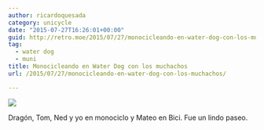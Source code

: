 ```yaml
---
author: ricardoquesada
category: unicycle
date: "2015-07-27T16:26:01+00:00"
guid: http://retro.moe/2015/07/27/monocicleando-en-water-dog-con-los-muchachos/
tag:
  - water dog
  - muni
title: Monocicleando en Water Dog con los muchachos
url: /2015/07/27/monocicleando-en-water-dog-con-los-muchachos/

---
```

[![](/wp-content/uploads/2015/07/img_3461-0.jpg)](/wp-content/uploads/2015/07/img_3461-0.jpg)

Dragón, Tom, Ned y yo en monociclo y Mateo en Bici. Fue un lindo paseo.
